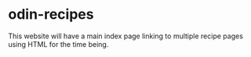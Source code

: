 # odin-recipes
This website will have a main index page linking to multiple recipe pages using HTML for the time being.